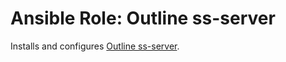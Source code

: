 # Ansible Role: Outline ss-server

Installs and configures [Outline ss-server](https://github.com/Jigsaw-Code/outline-ss-server).
